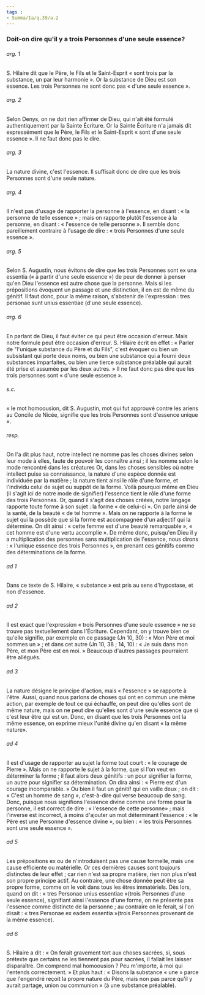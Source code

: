 ```yaml
---
tags : 
- Summa/Ia/q.39/a.2
---
```


### Doit-on dire qu'il y a trois Personnes d'une seule essence?

###### arg. 1
S. Hilaire dit que le Père, le Fils et le Saint-Esprit « sont trois par la substance, un par leur harmonie ». Or la substance de Dieu est son essence. Les trois Personnes ne sont donc pas « d'une seule essence ». 

###### arg. 2
Selon Denys, on ne doit rien affirmer de Dieu, qui n'ait été formulé authentiquement par la Sainte Écriture. Or la Sainte Écriture n'a jamais dit expressément que le Père, le Fils et le Saint-Esprit « sont d'une seule essence ». Il ne faut donc pas le dire. 

###### arg. 3
La nature divine, c'est l'essence. Il suffisait donc de dire que les trois Personnes sont d'une seule nature. 

###### arg. 4
Il n'est pas d'usage de rapporter la personne à l'essence, en disant : « la personne de telle essence » ; mais on rapporte plutôt l'essence à la personne, en disant : « l'essence de telle personne ». Il semble donc pareillement contraire à l'usage de dire : « trois Personnes d'une seule essence ». 

###### arg. 5
Selon S. Augustin, nous évitons de dire que les trois Personnes sont ex una essentia (« à partir d'une seule essence ») de peur de donner à penser qu'en Dieu l'essence est autre chose que la personne. Mais si les prépositions évoquent un passage et une distinction, il en est de même du génitif. Il faut donc, pour la même raison, s'abstenir de l'expression : tres personae sunt unius essentiae (d'une seule essence). 

###### arg. 6
En parlant de Dieu, il faut éviter ce qui peut être occasion d'erreur. Mais notre formule peut être occasion d'erreur. S. Hilaire écrit en effet : « Parler de "l'unique substance du Père et du Fils", c'est évoquer ou bien un subsistant qui porte deux noms, ou bien une substance qui a fourni deux substances imparfaites, ou bien une tierce substance préalable qui aurait été prise et assumée par les deux autres. » Il ne faut donc pas dire que les trois personnes sont « d'une seule essence ». 

###### s.c.
« le mot homoousion, dit S. Augustin, mot qui fut approuvé contre les ariens au Concile de Nicée, signifie que les trois Personnes sont d'essence unique ». 

###### resp.
On l'a dit plus haut, notre intellect ne nomme pas les choses divines selon leur mode à elles, faute de pouvoir les connaître ainsi ; il les nomme selon le mode rencontré dans les créatures Or, dans les choses sensibles où notre intellect puise sa connaissance, la nature d'une espèce donnée est individuée par la matière ; la nature tient ainsi le rôle d'une forme, et l'individu celui de sujet ou suppôt de la forme. Voilà pourquoi même en Dieu (il s'agit ici de notre mode de signifier) l'essence tient le rôle d'une forme des trois Personnes. Or, quand il s'agit des choses créées, notre langage rapporte toute forme à son sujet : la forme « de celui-ci ». On parle ainsi de la santé, de la beauté « de tel homme ». Mais on ne rapporte à la forme le sujet qui la possède que si la forme est accompagnée d'un adjectif qui la détermine. On dit ainsi : « cette femme est d'une beauté remarquable », « cet homme est d'une vertu accomplie ». De même donc, puisqu'en Dieu il y a multiplication des personnes sans multiplication de l'essence, nous dirons : « l'unique essence des trois Personnes », en prenant ces génitifs comme des déterminations de la forme. 

###### ad 1
Dans ce texte de S. Hilaire, « substance » est pris au sens d'hypostase, et non d'essence. 

###### ad 2
Il est exact que l'expression « trois Personnes d'une seule essence » ne se trouve pas textuellement dans l'Écriture. Cependant, on y trouve bien ce qu'elle signifie, par exemple en ce passage (Jn 10, 30) : « Mon Père et moi sommes un » ; et dans cet autre (Jn 10, 38 ; 14, 10) : « Je suis dans mon Père, et mon Père est en moi. » Beaucoup d'autres passages pourraient être allégués. 

###### ad 3
La nature désigne le principe d'action, mais « l'essence » se rapporte à l'être. Aussi, quand nous parlons de choses qui ont en commun une même action, par exemple de tout ce qui échauffe, on peut dire qu'elles sont de même nature, mais on ne peut dire qu'elles sont d'une seule essence que si c'est leur être qui est un. Donc, en disant que les trois Personnes ont la même essence, on exprime mieux l'unité divine qu'en disant « la même nature». 

###### ad 4
Il est d'usage de rapporter au sujet la forme tout court : « le courage de Pierre ». Mais on ne rapporte le sujet à la forme, que si l'on veut en déterminer la forme ; il faut alors deux génitifs : un pour signifier la forme, un autre pour signifier sa détermination. On dira ainsi : « Pierre est d'un courage incomparable. » Ou bien il faut un génitif qui en vaille deux ; on dit : « C'est un homme de sang », c'est-à-dire qui verse beaucoup de sang. Donc, puisque nous signifions l'essence divine comme une forme pour la personne, il est correct de dire : « l'essence de cette personne» ; mais l'inverse est incorrect, à moins d'ajouter un mot déterminant l'essence : « le Père est une Personne d'essence divine », ou bien : « les trois Personnes sont une seule essence ». 

###### ad 5
Les prépositions ex ou de n'introduisent pas une cause formelle, mais une cause efficiente ou matérielle. Or ces dernières causes sont toujours distinctes de leur effet ; car rien n'est sa propre matière, rien non plus n'est son propre principe actif. Au contraire, une chose donnée peut être sa propre forme, comme on le voit dans tous les êtres immatériels. Dès lors, quand on dit : « tres Personae unius essentiae »(trois Personnes d'une seule essence), signifiant ainsi l'essence d'une forme, on ne présente pas l'essence comme distincte de la personne ; au contraire on le ferait, si l'on disait : « tres Personae ex eadem essentia »(trois Personnes provenant de la même essence). 

###### ad 6
S. Hilaire a dit : « On ferait gravement tort aux choses sacrées, si, sous prétexte que certains ne les tiennent pas pour sacrées, il fallait les laisser disparaître. On comprend mal homoousion ? Peu m'importe, à moi qui l'entends correctement. » Et plus haut : « Disons la substance « une » parce que l'engendré reçoit la propre nature du Père, mais non pas parce qu'il y aurait partage, union ou communion » (à une substance préalable). 



